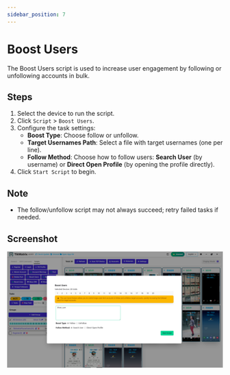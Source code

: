 ```yaml
---
sidebar_position: 7
---
```


# Boost Users

The Boost Users script is used to increase user engagement by following or unfollowing accounts in bulk.

## Steps

1. Select the device to run the script.
2. Click `Script` > `Boost Users`.
3. Configure the task settings:
    - **Boost Type**: Choose follow or unfollow.
    - **Target Usernames Path**: Select a file with target usernames (one per line).
    - **Follow Method**: Choose how to follow users: **Search User** (by username) or **Direct Open Profile** (by opening the profile directly).
4. Click `Start Script` to begin.

## Note

- The follow/unfollow script may not always succeed; retry failed tasks if needed.

## Screenshot

![Boost Users](../img/boost-users.png)
